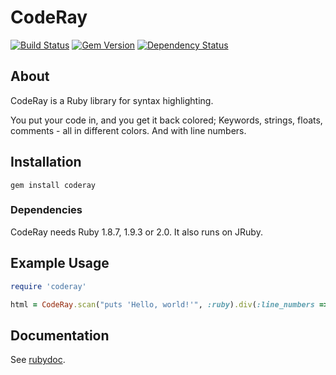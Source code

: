 # CodeRay

[![Build Status](https://travis-ci.org/rubychan/coderay.png)](https://travis-ci.org/rubychan/coderay)
[![Gem Version](https://badge.fury.io/rb/coderay.png)](http://badge.fury.io/rb/coderay)
[![Dependency Status](https://gemnasium.com/rubychan/coderay.png)](https://gemnasium.com/rubychan/coderay)

## About

CodeRay is a Ruby library for syntax highlighting.

You put your code in, and you get it back colored; Keywords, strings, floats, comments - all in different colors. And with line numbers.

## Installation

`gem install coderay`

### Dependencies

CodeRay needs Ruby 1.8.7, 1.9.3 or 2.0. It also runs on JRuby.

## Example Usage

```ruby
require 'coderay'

html = CodeRay.scan("puts 'Hello, world!'", :ruby).div(:line_numbers => :table)
````

## Documentation

See [rubydoc](http://rubydoc.info/gems/coderay).
